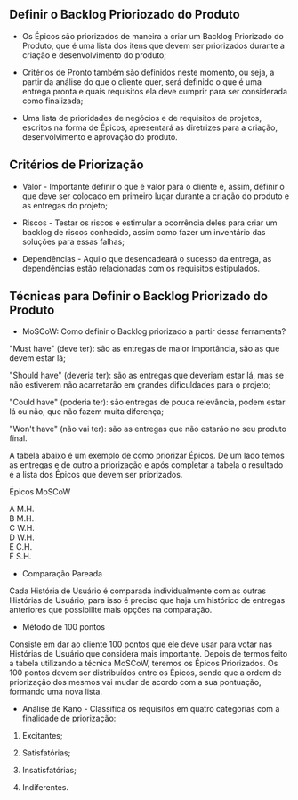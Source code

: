 ## Definir o Backlog Prioriozado do Produto

- Os Épicos são priorizados de maneira a criar um Backlog Priorizado do Produto, que é uma lista dos itens que devem ser priorizados durante a criação e desenvolvimento do produto;

- Critérios de Pronto também são definidos neste momento, ou seja, a partir da análise do que o cliente quer, será definido o que é uma entrega pronta e quais requisitos ela deve cumprir para ser considerada como finalizada;

- Uma lista de prioridades de negócios e de requisitos de projetos, escritos na forma de Épicos, apresentará as diretrizes para a criação, desenvolvimento e aprovação do produto.

## Critérios de Priorização

- Valor - Importante definir o que é valor para o cliente e, assim, definir o que deve ser colocado em primeiro lugar durante a criação do produto e as entregas do projeto;

- Riscos - Testar os riscos e estimular a ocorrência deles para criar um backlog de riscos conhecido, assim como fazer um inventário das soluções para essas falhas;

- Dependências - Aquilo que desencadeará o sucesso da entrega, as dependências estão relacionadas com os requisitos estipulados.

## Técnicas para Definir o Backlog Priorizado do Produto

- MoSCoW: Como definir o Backlog priorizado a partir dessa ferramenta?

"Must have" (deve ter): são as entregas de maior importância, são as que devem estar lá;

"Should have" (deveria ter): são as entregas que deveriam estar lá, mas se não estiverem não acarretarão em grandes dificuldades para o projeto;

"Could have" (poderia ter): são entregas de pouca relevância, podem estar lá ou não, que não fazem muita diferença;

"Won't have" (não vai ter): são as entregas que não estarão no seu produto final.

A tabela abaixo é um exemplo de como priorizar Épicos. De um lado temos as entregas e de outro a priorização e após completar a tabela o resultado é a lista dos Épicos que devem ser priorizados.

Épicos	MoSCoW

 A	M.H.
<br> B	M.H.
<br> C	W.H.
<br> D	W.H.
<br> E	C.H.
<br> F	S.H.

- Comparação Pareada

Cada História de Usuário é comparada individualmente com as outras Histórias de Usuário, para isso é preciso que haja um histórico de entregas anteriores que possibilite mais opções na comparação.

- Método de 100 pontos

Consiste em dar ao cliente 100 pontos que ele deve usar para votar nas Histórias de Usuário que considera mais importante. Depois de termos feito a tabela utilizando a técnica MoSCoW, teremos os Épicos Priorizados. Os 100 pontos devem ser distribuídos entre os Épicos, sendo que a ordem de priorização dos mesmos vai mudar de acordo com a sua pontuação, formando uma nova lista.

- Análise de Kano - Classifica os requisitos em quatro categorias com a finalidade de priorização:

1) Excitantes;

2) Satisfatórias;

3) Insatisfatórias;

4) Indiferentes.
